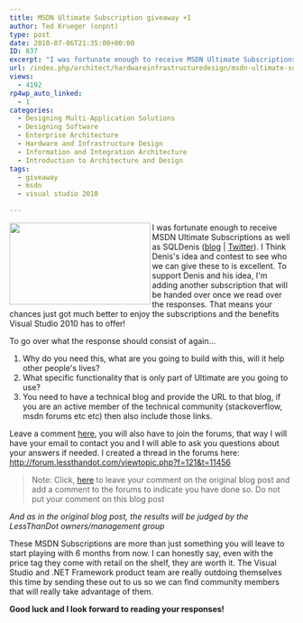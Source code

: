 ```yaml
---
title: MSDN Ultimate Subscription giveaway +1
author: Ted Krueger (onpnt)
type: post
date: 2010-07-06T21:35:00+00:00
ID: 837
excerpt: "I was fortunate enough to receive MSDN Ultimate Subscriptions as well as SQLDenis.  I Think Denis's idea and contest to see who we can give these to is excellent.  To support Denis and his idea, I'm adding another subscription that will be handed over once we read over the responses.  That means your chances just got much better to enjoy the subscriptions and the benefits Visual Studio 2010 has to offer!"
url: /index.php/architect/hardwareinfrastructuredesign/msdn-ultimate-subscription-giveaway-2/
views:
  - 4192
rp4wp_auto_linked:
  - 1
categories:
  - Designing Multi-Application Solutions
  - Designing Software
  - Enterprise Architecture
  - Hardware and Infrastructure Design
  - Information and Integration Architecture
  - Introduction to Architecture and Design
tags:
  - giveaway
  - msdn
  - visual studio 2010

---
```

<div class="image_block">
  <img src="/wp-content/uploads/blogs/Architect/msdn_notforresale.gif" alt="" title="" width="250" height="145" align="left" />
</div>

I was fortunate enough to receive MSDN Ultimate Subscriptions as well as SQLDenis ([blog][1] | [Twitter][2]). I Think Denis's idea and contest to see who we can give these to is excellent. To support Denis and his idea, I'm adding another subscription that will be handed over once we read over the responses. That means your chances just got much better to enjoy the subscriptions and the benefits Visual Studio 2010 has to offer!



To go over what the response should consist of again...

  1. Why do you need this, what are you going to build with this, will it help other people's lives?
  2. What specific functionality that is only part of Ultimate are you going to use?
  3. You need to have a technical blog and provide the URL to that blog, if you are an active member of the technical community (stackoverflow, msdn forums etc etc) then also include those links.

Leave a comment [here][3], you will also have to join the forums, that way I will have your email to contact you and I will able to ask you questions about your answers if needed. I created a thread in the forums here: http://forum.lessthandot.com/viewtopic.php?f=121&t=11456

> <span class="MT_red">Note: Click, <a href="/index.php/Architect/HardwareInfrastructureDesign/msdn-ultimate-subscription-giveaway">here</a> to leave your comment on the original blog post and add a comment to the forums to indicate you have done so. Do not put your comment on this blog post</span>

_And as in the original blog post, the results will be judged by the LessThanDot owners/management group_

These MSDN Subscriptions are more than just something you will leave to start playing with 6 months from now. I can honestly say, even with the price tag they come with retail on the shelf, they are worth it. The Visual Studio and .NET Framework product team are really outdoing themselves this time by sending these out to us so we can find community members that will really take advantage of them. 

**Good luck and I look forward to reading your responses!**

 [1]: /index.php/All/?disp=authdir&author=4
 [2]: http://twitter.com/denisgobo/
 [3]: /index.php/Architect/HardwareInfrastructureDesign/msdn-ultimate-subscription-giveaway